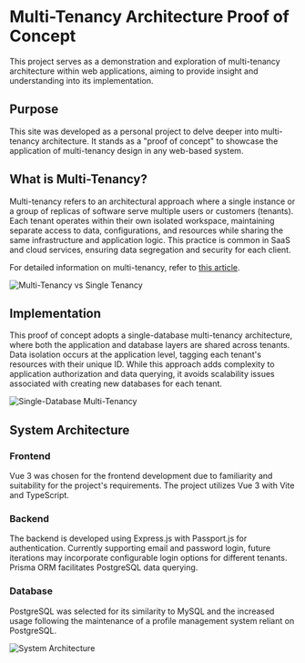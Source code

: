 # Multi-Tenancy Architecture Proof of Concept

This project serves as a demonstration and exploration of multi-tenancy architecture within web applications, aiming to provide insight and understanding into its implementation.

## Purpose
This site was developed as a personal project to delve deeper into multi-tenancy architecture. It stands as a "proof of concept" to showcase the application of multi-tenancy design in any web-based system.

## What is Multi-Tenancy?
Multi-tenancy refers to an architectural approach where a single instance or a group of replicas of software serve multiple users or customers (tenants). Each tenant operates within their own isolated workspace, maintaining separate access to data, configurations, and resources while sharing the same infrastructure and application logic. This practice is common in SaaS and cloud services, ensuring data segregation and security for each client.

For detailed information on multi-tenancy, refer to [this article](https://stratoflow.com/multitenancy-introduction/).

![Multi-Tenancy vs Single Tenancy](https://stratoflow.com/wp-content/uploads/2022/03/multitenancy-vs-single-tanancy-1.png)

## Implementation
This proof of concept adopts a single-database multi-tenancy architecture, where both the application and database layers are shared across tenants. Data isolation occurs at the application level, tagging each tenant's resources with their unique ID. While this approach adds complexity to application authorization and data querying, it avoids scalability issues associated with creating new databases for each tenant.

![Single-Database Multi-Tenancy](https://i.imgur.com/dleMicC.png)

## System Architecture
### Frontend
Vue 3 was chosen for the frontend development due to familiarity and suitability for the project's requirements. The project utilizes Vue 3 with Vite and TypeScript.

### Backend
The backend is developed using Express.js with Passport.js for authentication. Currently supporting email and password login, future iterations may incorporate configurable login options for different tenants. Prisma ORM facilitates PostgreSQL data querying.

### Database
PostgreSQL was selected for its similarity to MySQL and the increased usage following the maintenance of a profile management system reliant on PostgreSQL.

![System Architecture](https://i.imgur.com/df2MvCN.png)
